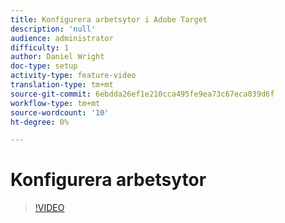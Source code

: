 ```yaml
---
title: Konfigurera arbetsytor i Adobe Target
description: 'null'
audience: administrator
difficulty: 1
author: Daniel Wright
doc-type: setup
activity-type: feature-video
translation-type: tm+mt
source-git-commit: 6ebdda26ef1e210cca495fe9ea73c67eca039d6f
workflow-type: tm+mt
source-wordcount: '10'
ht-degree: 0%

---
```



# Konfigurera arbetsytor

>[!VIDEO](https://video.tv.adobe.com/v/19463/?quality=12)
